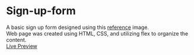 # Sign-up-form
A basic sign up form designed using this [reference](https://cdn.statically.io/gh/TheOdinProject/curriculum/5f37d43908ef92499e95a9b90fc3cc291a95014c/html_css/project-sign-up-form/sign-up-form.png) image.  
Web page was created using HTML, CSS, and utilizing flex to organize the content.  
[Live Preview](https://tanzeb9277.github.io/sign-up-form/)
